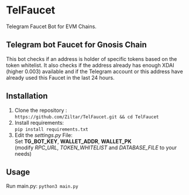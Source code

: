 # TelFaucet
Telegram Faucet Bot for EVM Chains.

## Telegram bot Faucet for Gnosis Chain

This bot checks if an address is holder of specific tokens based on the token whitelist. It also checks if the address already has enough XDAI (higher 0.003) available and if the Telegram account or this address have already used this Faucet in the last 24 hours. 

## Installation

1. Clone the repository : <br> `https://github.com/Ziltar/TelFaucet.git && cd TelFaucet` 
3. Install requirements:  <br> `pip install requirements.txt `
4. Edit the *settings.py* File: <br> Set **TG_BOT_KEY**,  **WALLET_ADDR**, **WALLET_PK** <br>(modify *RPC_URL*, *TOKEN_WHITELIST* and *DATABASE_FILE* to your needs)

## Usage
Run main.py: `python3 main.py`



